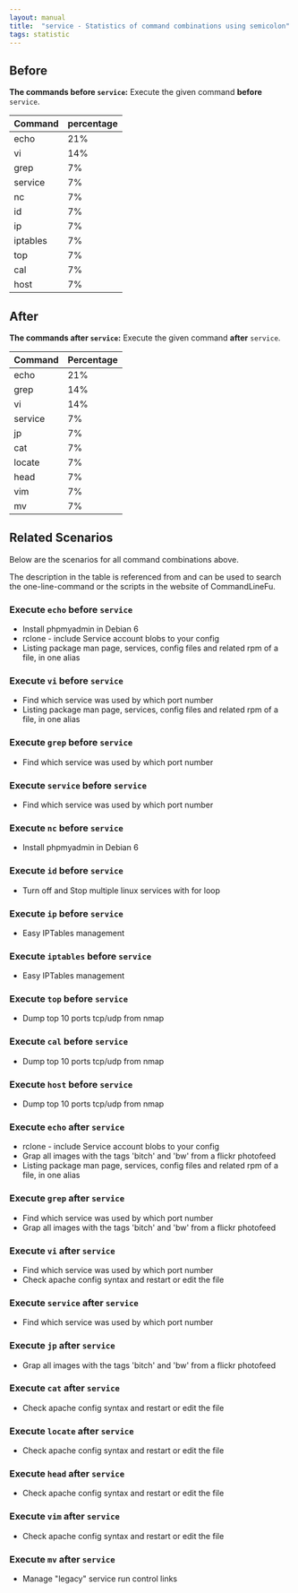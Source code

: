 ```yaml
---
layout: manual
title:  "service - Statistics of command combinations using semicolon"
tags: statistic
---
```


## Before

__The commands before `service`:__  Execute the given command __before__ `service`.

| Command | percentage |
|--------|--------|
| echo | 21% |
| vi | 14% |
| grep | 7% |
| service | 7% |
| nc | 7% |
| id | 7% |
| ip | 7% |
| iptables | 7% |
| top | 7% |
| cal | 7% |
| host | 7% |



## After

__The commands after `service`:__ Execute the given command __after__ `service`.

| Command | Percentage | 
|-------|--------|
| echo | 21% |
| grep | 14% |
| vi | 14% |
| service | 7% |
| jp | 7% |
| cat | 7% |
| locate | 7% |
| head | 7% |
| vim | 7% |
| mv | 7% |



## Related Scenarios

Below are the scenarios for all command combinations above.

The description in the table is referenced from and can be used to search the one-line-command or the scripts in the website of CommandLineFu.


### Execute `echo` before `service`

- Install phpmyadmin in Debian 6
- rclone - include Service account blobs to your config
- Listing package man page, services, config files and related rpm of a file, in one alias

            
### Execute `vi` before `service`

- Find which service was used by which port number
- Listing package man page, services, config files and related rpm of a file, in one alias

            
### Execute `grep` before `service`

- Find which service was used by which port number

            
### Execute `service` before `service`

- Find which service was used by which port number

            
### Execute `nc` before `service`

- Install phpmyadmin in Debian 6

            
### Execute `id` before `service`

- Turn off and Stop multiple linux services with for loop

            
### Execute `ip` before `service`

- Easy IPTables management

            
### Execute `iptables` before `service`

- Easy IPTables management

            
### Execute `top` before `service`

- Dump top 10 ports tcp/udp from nmap

            
### Execute `cal` before `service`

- Dump top 10 ports tcp/udp from nmap

            
### Execute `host` before `service`

- Dump top 10 ports tcp/udp from nmap

            


### Execute `echo` after `service`

- rclone - include Service account blobs to your config
- Grap all images with the tags 'bitch' and 'bw'  from a flickr photofeed
- Listing package man page, services, config files and related rpm of a file, in one alias

            
### Execute `grep` after `service`

- Find which service was used by which port number
- Grap all images with the tags 'bitch' and 'bw'  from a flickr photofeed

            
### Execute `vi` after `service`

- Find which service was used by which port number
- Check apache config syntax and restart or edit the file

            
### Execute `service` after `service`

- Find which service was used by which port number

            
### Execute `jp` after `service`

- Grap all images with the tags 'bitch' and 'bw'  from a flickr photofeed

            
### Execute `cat` after `service`

- Check apache config syntax and restart or edit the file

            
### Execute `locate` after `service`

- Check apache config syntax and restart or edit the file

            
### Execute `head` after `service`

- Check apache config syntax and restart or edit the file

            
### Execute `vim` after `service`

- Check apache config syntax and restart or edit the file

            
### Execute `mv` after `service`

- Manage "legacy" service run control links

            
